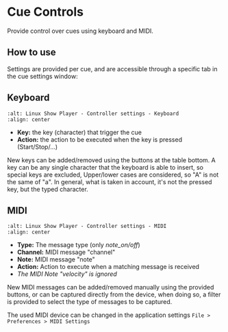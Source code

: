 # Cue Controls

Provide control over cues using keyboard and MIDI.

## How to use

Settings are provided per cue, and are accessible through a specific tab in the cue
settings window:

## Keyboard

```{image} ../_static/controller_settings_keyboard.png
:alt: Linux Show Player - Controller settings - Keyboard
:align: center
```

* **Key:** the key (character) that trigger the cue
* **Action:** the action to be executed when the key is pressed (Start/Stop/...)

New keys can be added/removed using the buttons at the table bottom. A key can
be any single character that the keyboard is able to insert, so special keys are
excluded, Upper/lower cases are considered, so "A" is not the same of "a".
In general, what is taken in account, it's not the pressed key, but the typed character.

## MIDI

```{image} ../_static/controller_settings_midi.png
:alt: Linux Show Player - Controller settings - MIDI
:align: center
```

* **Type:** The message type (only *note_on/off*)
* **Channel:** MIDI message "channel"
* **Note:** MIDI message "note"
* **Action:** Action to execute when a matching message is received
* *The MIDI Note "velocity" is ignored*

New MIDI messages can be added/removed manually using the provided buttons,
or can be captured directly from the device, when doing so, a filter is provided
to select the type of messages to be captured.

The used MIDI device can be changed in the application settings `File > Preferences > MIDI Settings`